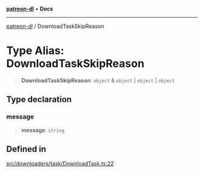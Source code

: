 [**patreon-dl**](../README.md) • **Docs**

***

[patreon-dl](../README.md) / DownloadTaskSkipReason

# Type Alias: DownloadTaskSkipReason

> **DownloadTaskSkipReason**: `object` & `object` \| `object` \| `object`

## Type declaration

### message

> **message**: `string`

## Defined in

[src/downloaders/task/DownloadTask.ts:22](https://github.com/patrickkfkan/patreon-dl/blob/9af63ff8fb311b0c258b1f0abf6afcc007d73ad0/src/downloaders/task/DownloadTask.ts#L22)
